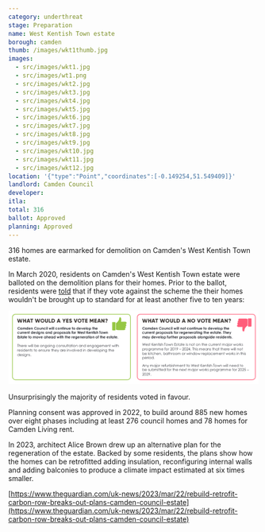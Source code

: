 ```yaml
---
category: underthreat
stage: Preparation
name: West Kentish Town estate 
borough: camden
thumb: /images/wkt1thumb.jpg
images:
  - src/images/wkt1.jpg
  - src/images/wt1.png
  - src/images/wkt2.jpg
  - src/images/wkt3.jpg
  - src/images/wkt4.jpg
  - src/images/wkt5.jpg
  - src/images/wkt6.jpg
  - src/images/wkt7.jpg
  - src/images/wkt8.jpg
  - src/images/wkt9.jpg
  - src/images/wkt10.jpg
  - src/images/wkt11.jpg
  - src/images/wkt12.jpg
location: '{"type":"Point","coordinates":[-0.149254,51.549409]}'
landlord: Camden Council
developer:
itla:
total: 316
ballot: Approved
planning: Approved 
---
```

316 homes are earmarked for demolition on Camden's West Kentish Town estate.

In March 2020, residents on Camden's West Kentish Town estate were balloted on the demolition plans for their homes.
Prior to the ballot, residents were [told](/images/wtoffer.pdf) that if they vote against the scheme the their homes wouldn't be brought up to standard for at least another five to ten years: 

<img src="/images/wktvote.png" class="img-fluid rounded img-thumbnail">

Unsurprisingly the majority of residents voted in favour.

Planning consent was approved in 2022, to build around 885 new homes over eight phases including at least 276 council homes and 78 homes for Camden Living rent. 

In 2023, architect Alice Brown drew up an alternative plan for the regeneration of the estate. Backed by some residents, the plans show how the homes can be retrofitted adding insulation, reconfiguring internal walls and adding balconies to produce a climate impact estimated at six times smaller. 

[https://www.theguardian.com/uk-news/2023/mar/22/rebuild-retrofit-carbon-row-breaks-out-plans-camden-council-estate](https://www.theguardian.com/uk-news/2023/mar/22/rebuild-retrofit-carbon-row-breaks-out-plans-camden-council-estate)
